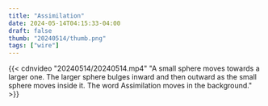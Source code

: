 ```yaml
---
title: "Assimilation"
date: 2024-05-14T04:15:33-04:00
draft: false
thumb: "20240514/thumb.png"
tags: ["wire"]
---
```


{{< cdnvideo "20240514/20240514.mp4" "A small sphere moves towards a larger one. The larger sphere bulges inward and then outward as the small sphere moves inside it. The word Assimilation moves in the background." >}}
